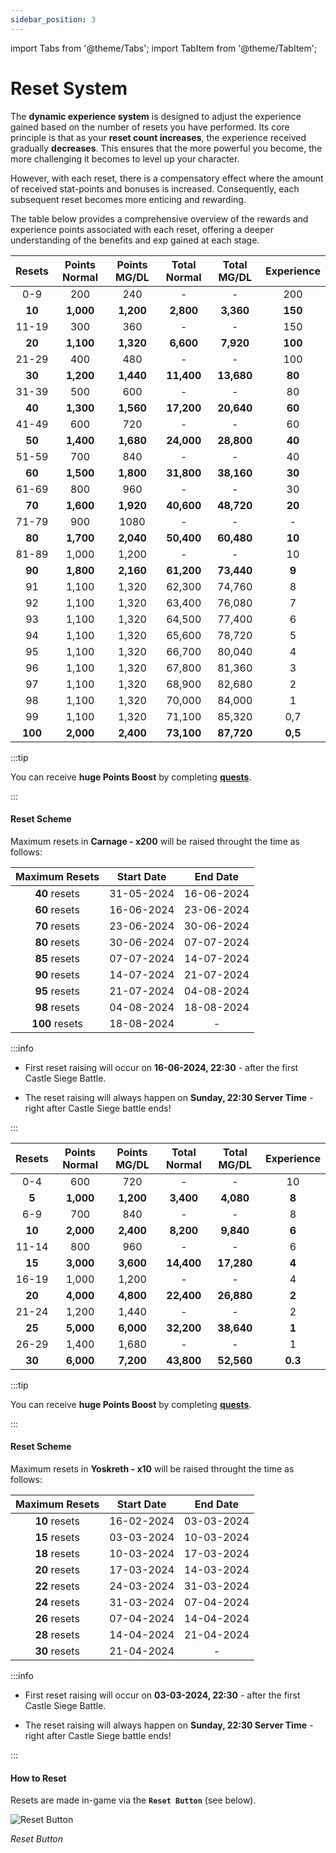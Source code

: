 ```yaml
---
sidebar_position: 3
---
```


import Tabs from '@theme/Tabs';
import TabItem from '@theme/TabItem';

# Reset System

The **dynamic experience system** is designed to adjust the experience gained based on the number of resets you have performed. Its core principle is that as your **reset count increases**, the experience received gradually **decreases**. This ensures that the more powerful you become, the more challenging it becomes to level up your character.

However, with each reset, there is a compensatory effect where the amount of received stat-points and bonuses is increased. Consequently, each subsequent reset becomes more enticing and rewarding.

The table below provides a comprehensive overview of the rewards and experience points associated with each reset, offering a deeper understanding of the benefits and exp gained at each stage.

<Tabs lazy>
  <TabItem value="carnage-200" label="Carnage - x200">

| Resets  | Points Normal | Points MG/DL | Total Normal | Total MG/DL | Experience |
| :-----: | :-----------: | :----------: | :----------: | :---------: | :--------: |
|   0-9   |      200      |     240      |      -       |      -      |    200     |
| **10**  |   **1,000**   |  **1,200**   |  **2,800**   |  **3,360**  |  **150**   |
|  11-19  |      300      |     360      |      -       |      -      |    150     |
| **20**  |   **1,100**   |  **1,320**   |  **6,600**   |  **7,920**  |  **100**   |
|  21-29  |      400      |     480      |      -       |      -      |    100     |
| **30**  |   **1,200**   |  **1,440**   |  **11,400**  | **13,680**  |   **80**   |
|  31-39  |      500      |     600      |      -       |      -      |     80     |
| **40**  |   **1,300**   |  **1,560**   |  **17,200**  | **20,640**  |   **60**   |
|  41-49  |      600      |     720      |      -       |      -      |     60     |
| **50**  |   **1,400**   |  **1,680**   |  **24,000**  | **28,800**  |   **40**   |
|  51-59  |      700      |     840      |      -       |      -      |     40     |
| **60**  |   **1,500**   |  **1,800**   |  **31,800**  | **38,160**  |   **30**   |
|  61-69  |      800      |     960      |      -       |      -      |     30     |
| **70**  |   **1,600**   |  **1,920**   |  **40,600**  | **48,720**  |   **20**   |
|  71-79  |      900      |     1080     |      -       |      -      |     -      |
| **80**  |   **1,700**   |  **2,040**   |  **50,400**  | **60,480**  |   **10**   |
|  81-89  |     1,000     |    1,200     |      -       |      -      |     10     |
| **90**  |   **1,800**   |  **2,160**   |  **61,200**  | **73,440**  |   **9**    |
|   91    |     1,100     |    1,320     |    62,300    |   74,760    |     8      |
|   92    |     1,100     |    1,320     |    63,400    |   76,080    |     7      |
|   93    |     1,100     |    1,320     |    64,500    |   77,400    |     6      |
|   94    |     1,100     |    1,320     |    65,600    |   78,720    |     5      |
|   95    |     1,100     |    1,320     |    66,700    |   80,040    |     4      |
|   96    |     1,100     |    1,320     |    67,800    |   81,360    |     3      |
|   97    |     1,100     |    1,320     |    68,900    |   82,680    |     2      |
|   98    |     1,100     |    1,320     |    70,000    |   84,000    |     1      |
|   99    |     1,100     |    1,320     |    71,100    |   85,320    |    0,7     |
| **100** |   **2,000**   |  **2,400**   |  **73,100**  | **87,720**  |  **0,5**   |

:::tip

You can receive **huge Points Boost** by completing [**quests**](/gameplay-systems/quest-system).

:::

#### Reset Scheme

Maximum resets in **Carnage - x200** will be raised throught the time as follows:

| Maximum Resets | Start Date |  End Date  |
| :------------: | :--------: | :--------: |
| **40** resets  | 31-05-2024 | 16-06-2024 |
| **60** resets  | 16-06-2024 | 23-06-2024 |
| **70** resets  | 23-06-2024 | 30-06-2024 |
| **80** resets  | 30-06-2024 | 07-07-2024 |
| **85** resets  | 07-07-2024 | 14-07-2024 |
| **90** resets  | 14-07-2024 | 21-07-2024 |
| **95** resets  | 21-07-2024 | 04-08-2024 |
| **98** resets  | 04-08-2024 | 18-08-2024 |
| **100** resets | 18-08-2024 |     -      |

:::info

- First reset raising will occur on **16-06-2024, 22:30** - after the first Castle Siege Battle.

- The reset raising will always happen on **Sunday, 22:30 Server Time** - right after Castle Siege battle ends!

:::

  </TabItem>

  <TabItem value="yoskreth-10" label="Yoskreth - x10">

| Resets | Points Normal | Points MG/DL | Total Normal | Total MG/DL | Experience |
| :----: | :-----------: | :----------: | :----------: | :---------: | :--------: |
|  0-4   |      600      |     720      |      -       |      -      |     10     |
| **5**  |   **1,000**   |  **1,200**   |  **3,400**   |  **4,080**  |   **8**    |
|  6-9   |      700      |     840      |      -       |      -      |     8      |
| **10** |   **2,000**   |  **2,400**   |  **8,200**   |  **9,840**  |   **6**    |
| 11-14  |      800      |     960      |      -       |      -      |     6      |
| **15** |   **3,000**   |  **3,600**   |  **14,400**  | **17,280**  |   **4**    |
| 16-19  |     1,000     |    1,200     |      -       |      -      |     4      |
| **20** |   **4,000**   |  **4,800**   |  **22,400**  | **26,880**  |   **2**    |
| 21-24  |     1,200     |    1,440     |      -       |      -      |     2      |
| **25** |   **5,000**   |  **6,000**   |  **32,200**  | **38,640**  |   **1**    |
| 26-29  |     1,400     |    1,680     |      -       |      -      |     1      |
| **30** |   **6,000**   |  **7,200**   |  **43,800**  | **52,560**  |  **0.3**   |

:::tip

You can receive **huge Points Boost** by completing [**quests**](/gameplay-systems/quest-system).

:::

#### Reset Scheme

Maximum resets in **Yoskreth - x10** will be raised throught the time as follows:

| Maximum Resets | Start Date |  End Date  |
| :------------: | :--------: | :--------: |
| **10** resets  | 16-02-2024 | 03-03-2024 |
| **15** resets  | 03-03-2024 | 10-03-2024 |
| **18** resets  | 10-03-2024 | 17-03-2024 |
| **20** resets  | 17-03-2024 | 14-03-2024 |
| **22** resets  | 24-03-2024 | 31-03-2024 |
| **24** resets  | 31-03-2024 | 07-04-2024 |
| **26** resets  | 07-04-2024 | 14-04-2024 |
| **28** resets  | 14-04-2024 | 21-04-2024 |
| **30** resets  | 21-04-2024 |     -      |

:::info

- First reset raising will occur on **03-03-2024, 22:30** - after the first Castle Siege Battle.

- The reset raising will always happen on **Sunday, 22:30 Server Time** - right after Castle Siege battle ends!

:::

</TabItem>
</Tabs>

#### How to Reset

Resets are made in-game via the **`Reset Button`** (see below).

![Reset Button](/img/client-features/reset-btn.jpg)

_Reset Button_
